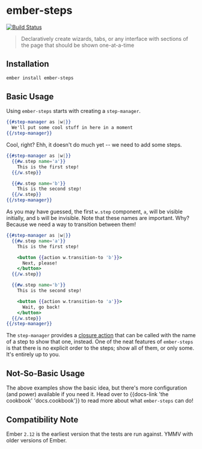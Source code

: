 # ember-steps

[![Build Status](https://travis-ci.org/alexlafroscia/ember-steps.svg?branch=master)](https://travis-ci.org/alexlafroscia/ember-steps)

> Declaratively create wizards, tabs, or any interface with sections of the page that should be shown one-at-a-time

## Installation

```bash
ember install ember-steps
```

## Basic Usage

Using `ember-steps` starts with creating a `step-manager`.

```handlebars
{{#step-manager as |w|}}
  We'll put some cool stuff in here in a moment
{{/step-manager}}
```

Cool, right?  Ehh, it doesn't do much yet -- we need to add some steps.

```handlebars
{{#step-manager as |w|}}
  {{#w.step name='a'}}
    This is the first step!
  {{/w.step}}

  {{#w.step name='b'}}
    This is the second step!
  {{/w.step}}
{{/step-manager}}
```

As you may have guessed, the first `w.step` component, `a`, will be visible initially, and `b` will be invisible.  Note that these names are important.  Why?  Because we need a way to transition between them!

```handlebars
{{#step-manager as |w|}}
  {{#w.step name='a'}}
    This is the first step!

    <button {{action w.transition-to 'b'}}>
      Next, please!
    </button>
  {{/w.step}}

  {{#w.step name='b'}}
    This is the second step!

    <button {{action w.transition-to 'a'}}>
      Wait, go back!
    </button>
  {{/w.step}}
{{/step-manager}}
```

The `step-manager` provides a [closure action][ember-closure-actions] that can be called with the name of a step to show that one, instead.  One of the neat features of `ember-steps` is that there is no explicit order to the steps; show all of them, or only some. It's entirely up to you.

## Not-So-Basic Usage

The above examples show the basic idea, but there's more configuration (and power) available if you need it.  Head over to {{docs-link 'the cookbook' 'docs.cookbook'}} to read more about what `ember-steps` can do!

## Compatibility Note

Ember `2.12` is the earliest version that the tests are run against. YMMV with older versions of Ember.

[ember-closure-actions]: https://guides.emberjs.com/v3.0.0/templates/actions/
[hash-helper]: http://emberjs.com/blog/2016/01/15/ember-2-3-released.html#toc_hash-helper
